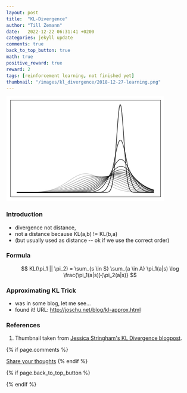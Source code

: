 ```yaml
---
layout: post
title:  "KL-Divergence"
author: "Till Zemann"
date:   2022-12-22 06:31:41 +0200
categories: jekyll update
comments: true
back_to_top_button: true
math: true
positive_reward: true
reward: 2
tags: [reinforcement learning, not finished yet]
thumbnail: "/images/kl_divergence/2018-12-27-learning.png"
---
```



<div class="img-block" style="width: 500px;">
    <img src="/images/kl_divergence/2018-12-27-learning.png"/>
</div>


<!-- <em style="float:right">First draft: 2022-10-22</em><br> -->

<!--
### Contents
* TOC
{:toc}
-->

### Introduction

- divergence not distance, 
- not a distance because KL(a,b) != KL(b,a)
- (but usually used as distance -- ok if we use the correct order)

### Formula

$$
KL(\pi_1 || \pi_2) = \sum_{s \in S} \sum_{a \in A} \pi_1(a|s) \log \frac{\pi_1(a|s)}{\pi_2(a|s)}
$$



### Approximating KL Trick

- was in some blog, let me see...
- found it! URL: http://joschu.net/blog/kl-approx.html


<!-- In-Text Citing -->
<!-- 
You can...
- use bullet points
1. use
2. ordered
3. lists


-- Math --
$\hat{s} = \frac{1}{n-1} \sum_{i=1}^{n} (x_i - \mu)^2$ 

-- Images --
<div class="img-block" style="width: 800px;">
    <img src="/images/lofi_art.png"/>
    <span><strong>Fig 1.1.</strong> Agent and Environment interactions</span>
</div>

-- Links --
[(k-fold) Cross-Validation](https://scikit-learn.org/stable/modules/cross_validation.html)

{% highlight python %}
@jit
def f(x)
    print("hi")
# does cool stuff
{% endhighlight %}

-- Highlights --
AAABC `ASDF` __some bold text__

-- Colors --
The <strong style="color: #1E72E7">joint distribution</strong> of $X$ and $Y$ is written as $P(X, Y)$.
The <strong style="color: #ED412D">marginal distribution</strong> on the other hand can be written out as a table.
-->

<!-- uncomment, when i understand more of the algorithms presented (missing DDPG, SAC, TD3, TRPO, PPO, Dyna-Q)
### Rl-Algorithms-Taxonomy in a Venn-Diagram

<div class="img-block" style="width: 700px;">
    <img src="/images/actor-critic/venn-diagram-rl-algos-detailed.png"/>
</div>

-->

### References
1. Thumbnail taken from [Jessica Stringham's KL Divergence blogpost][jessica-stringham-kl-blogpost].


<!-- Ressources -->
[jessica-stringham-kl-blogpost]: https://jessicastringham.net/2018/12/27/KL-Divergence/


<!-- Optional Comment Section-->
{% if page.comments %}
<p class="vspace"></p>
<a class="commentlink" role="button" href="/comments/">Share your thoughts</a> <!-- role="button"  -->
{% endif %}

<!-- Optional Back to Top Button -->
{% if page.back_to_top_button %}
<script src="https://unpkg.com/vanilla-back-to-top@7.2.1/dist/vanilla-back-to-top.min.js"></script>
<script>addBackToTop({
  diameter: 40,
  backgroundColor: 'rgb(255, 255, 255, 0.7)', /* 30,144,255, 0.7 */
  textColor: '#4a4946'
})</script>
{% endif %}
